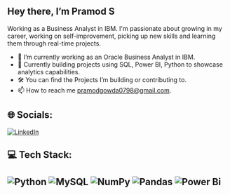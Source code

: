 ## Hey there, I’m Pramod S

Working as a Business Analyst in IBM. I'm passionate about growing in my career, working on self-improvement, picking up new skills and learning them through real-time projects. 

- 🔭 I’m currently working as an Oracle Business Analyst in IBM.
- 🌱 Currently building projects using SQL, Power BI, Python to showcase analytics capabilities.
- 🛠️ You can find the Projects I’m building or contributing to.
- 📫 How to reach me pramodgowda0798@gmail.com.


## 🌐 Socials:
[![LinkedIn](https://img.shields.io/badge/LinkedIn-%230077B5.svg?logo=linkedin&logoColor=white)](https://www.linkedin.com/in/pramod-gowda-3007a021b/)

## 💻 Tech Stack:
![Python](https://img.shields.io/badge/python-3670A0?style=plastic&logo=python&logoColor=ffdd54) ![MySQL](https://img.shields.io/badge/mysql-4479A1.svg?style=plastic&logo=mysql&logoColor=white) ![NumPy](https://img.shields.io/badge/numpy-%23013243.svg?style=plastic&logo=numpy&logoColor=white) ![Pandas](https://img.shields.io/badge/pandas-%23150458.svg?style=plastic&logo=pandas&logoColor=white) ![Power Bi](https://img.shields.io/badge/power_bi-F2C811?style=plastic&logo=powerbi&logoColor=black)
---
#

<!-- Proudly created with GPRM ( https://gprm.itsvg.in ) -->
